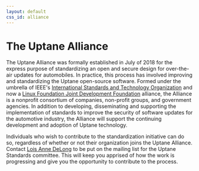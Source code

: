 ```yaml
---
layout: default
css_id: alliance
---
```



# The Uptane Alliance

The Uptane Alliance was formally established in July of 2018 for the express
purpose of standardizing an open and secure design for over-the-air updates
for automobiles.  In practice, this process has involved improving and
standardizing the Uptane open-source software. Formed under the umbrella of
IEEE's [International Standards and Technology Organization](https://ieee-isto.org/) and now 
a [Linux Foundation Joint Development Foundation](http://www.jointdevelopment.org/) alliance, the
Alliance is a nonprofit consortium of companies, non-profit groups, and government agencies.
In addition to developing, disseminating and supporting the implementation of
standards to improve the security of software updates for the automotive industry,
the Alliance will support the continuing development and adoption of Uptane technology.

Individuals who wish to contribute to the standardization initiative can do
so, regardless of whether or not their organization joins the Uptane Alliance.
Contact [Lois Anne DeLong](mailto:lad278@nyu.edu) to be put on the mailing list for
the Uptane Standards committee. This will keep you apprised of how the work is
progressing and give you the opportunity to contribute to the process.

